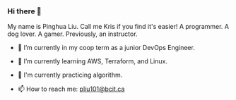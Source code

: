 ### Hi there 👋

My name is Pinghua Liu. Call me Kris if you find it's easier!
A programmer.
A dog lover. A gamer. Previously, an instructor.

- 🔭 I’m currently in my coop term as a junior DevOps Engineer.
- 🌱 I’m currently learning AWS, Terraform, and Linux.
- 📓 I'm currently practicing algorithm.

- 📫 How to reach me: pliu101@bcit.ca

